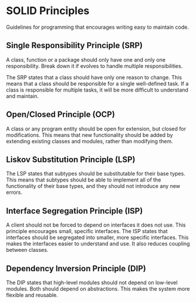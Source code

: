 SOLID Principles
================

Guidelines for programming that encourages writing easy to maintain code.

Single Responsibility Principle (SRP)
-------------------------------------

A class, function or a package should only have one and only one responsibility. Break down it if evolves to handle multiple responsibilities.

The SRP states that a class should have only one reason to change. This means that a class should be responsible for a single well-defined task. If a class is responsible for multiple tasks, it will be more difficult to understand and maintain.

Open/Closed Principle (OCP)
---------------------------

A class or any program entity should be open for extension, but closed for modifications. This means that new functionality should be added by extending existing classes and modules, rather than modifying them.

Liskov Substitution Principle (LSP)
-----------------------------------

The LSP states that subtypes should be substitutable for their base types. This means that subtypes should be able to implement all of the functionality of their base types, and they should not introduce any new errors.

Interface Segregation Principle (ISP)
-------------------------------------

A client should not be forced to depend on interfaces it does not use. This principle encourages small, specific interfaces. The ISP states that interfaces should be segregated into smaller, more specific interfaces. This makes the interfaces easier to understand and use. It also reduces coupling between classes.

Dependency Inversion Principle (DIP)
------------------------------------

The DIP states that high-level modules should not depend on low-level modules. Both should depend on abstractions. This makes the system more flexible and reusable.
